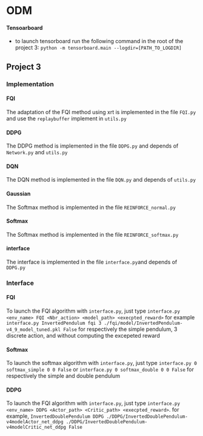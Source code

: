 # ODM
#### Tensoarboard 
- to launch tensorboard run the following command in the root of the project 3: `python -m tensorboard.main --logdir=[PATH_TO_LOGDIR]`

## Project 3
### Implementation
#### FQI
The adaptation of the FQI method using xrt is implemented in the file `FQI.py` and use the `replaybuffer` implement in `utils.py`
#### DDPG
The DDPG method is implemented in the file `DDPG.py` and depends of `Network.py` and `utils.py`
#### DQN
The DQN method is implemented in the file `DQN.py` and depends of `utils.py`
#### Gaussian
The Softmax method is implemented in the file `REINFORCE_normal.py`
#### Softmax 
The Softmax method is implemented in the file `REINFORCE_softmax.py`
#### interface 
The interface is implemented in the file `interface.py`and depends of `DDPG.py`
### Interface
#### FQI
To launch the FQI algorithm with `interface.py`, just type `interface.py <env_name> FQI <Nbr_action> <model_path> <execpted_reward>` for example `interface.py InvertedPendulum fqi 3 ./fqi/model/InvertedPendulum-v4_9_model_tuned.pkl False` for respectively the simple pendulum, 3 discrete action, and without computing the excepeted reward
#### Softmax 
To launch the softmax algorithm with `interface.py`, just type `interface.py 0 softmax_simple 0 0 False` or `interface.py 0 softmax_double 0 0 False` for respectively the simple and double pendulum
#### DDPG
To launch the FQI algorithm with `interface.py`, just type `interface.py <env_name> DDPG <Actor_path> <Critic_path> <execpted_reward>`.  for example, `InvertedDoublePendulum DDPG ./DDPG/InvertedDoublePendulum-v4modelActor_net_ddpg ./DDPG/InvertedDoublePendulum-v4modelCritic_net_ddpg False`

